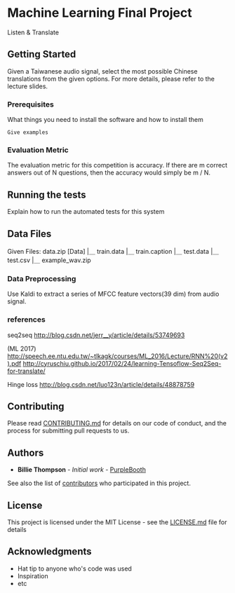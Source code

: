 # Machine Learning Final Project

Listen & Translate

## Getting Started

Given a Taiwanese audio signal, select the most possible Chinese translations from the given options. For more details, please refer to the lecture slides.

### Prerequisites

What things you need to install the software and how to install them

```
Give examples
```

### Evaluation Metric

The evaluation metric for this competition is accuracy. If there are m correct answers out of N questions, then the accuracy would simply be m / N.

## Running the tests

Explain how to run the automated tests for this system

## Data Files

Given Files:
  data.zip [Data]
  |＿ train.data
  |＿ train.caption
  |＿ test.data
  |＿ test.csv
  |＿ example_wav.zip


### Data Preprocessing

Use Kaldi to extract a series of MFCC feature vectors(39 dim) from audio signal.

### references

seq2seq
http://blog.csdn.net/jerr__y/article/details/53749693

(ML 2017) 
http://speech.ee.ntu.edu.tw/~tlkagk/courses/ML_2016/Lecture/RNN%20(v2).pdf
http://cyruschiu.github.io/2017/02/24/learning-Tensoflow-Seq2Seq-for-translate/

Hinge loss
http://blog.csdn.net/luo123n/article/details/48878759


## Contributing

Please read [CONTRIBUTING.md](https://gist.github.com/PurpleBooth/b24679402957c63ec426) for details on our code of conduct, and the process for submitting pull requests to us.


## Authors

* **Billie Thompson** - *Initial work* - [PurpleBooth](https://github.com/PurpleBooth)

See also the list of [contributors](https://github.com/your/project/contributors) who participated in this project.

## License

This project is licensed under the MIT License - see the [LICENSE.md](LICENSE.md) file for details

## Acknowledgments

* Hat tip to anyone who's code was used
* Inspiration
* etc

